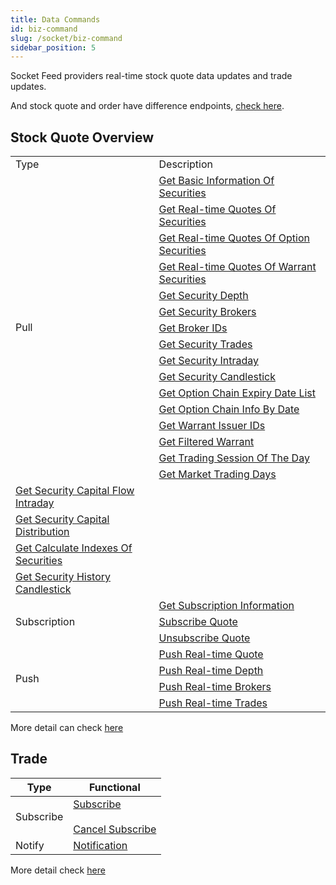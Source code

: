 ```yaml
---
title: Data Commands
id: biz-command
slug: /socket/biz-command
sidebar_position: 5
---
```


Socket Feed providers real-time stock quote data updates and trade updates.

And stock quote and order have difference endpoints, [check here](./hosts).

## Stock Quote Overview

<table>
    <tr>
        <td>Type</td>
        <td>Description</td>
    </tr>
    <tr>
        <td rowspan="16">Pull</td>
        <td><a href="../quote/pull/static">Get Basic Information Of Securities</a></td>
    </tr>
    <tr>
        <td><a href="../quote/pull/quote">Get Real-time Quotes Of Securities</a></td>
    </tr>
    <tr>
        <td><a href="../quote/pull/option-quote">Get Real-time Quotes Of Option Securities</a></td>
    </tr>
    <tr>
        <td><a href="../quote/pull/warrant-quote">Get Real-time Quotes Of Warrant Securities</a></td>
    </tr>
    <tr>
        <td><a href="../quote/pull/depth">Get Security Depth</a></td>
    </tr>
    <tr>
        <td><a href="../quote/pull/brokers">Get Security Brokers</a></td>
    </tr>
    <tr>
        <td><a href="../quote/pull/broker-ids">Get Broker IDs</a></td>
    </tr>
    <tr>
        <td><a href="../quote/pull/trade">Get Security Trades</a></td>
    </tr>
    <tr>
        <td><a href="../quote/pull/intraday">Get Security Intraday</a></td>
    </tr>
    <tr>
        <td><a href="../quote/pull/candlestick">Get Security Candlestick</a></td>
    </tr>
    <tr>
        <td><a href="../quote/pull/optionchain-date">Get Option Chain Expiry Date List</a></td>
    </tr>
    <tr>
        <td><a href="../quote/pull/optionchain-date-strike">Get Option Chain Info By Date</a></td>
    </tr>
    <tr>
        <td><a href="../quote/pull/issuer">Get Warrant Issuer IDs</a></td>
    </tr>
    <tr>
        <td><a href="../quote/pull/warrant-filter">Get Filtered Warrant</a></td>
    </tr>
    <tr>
        <td><a href="../quote/pull/trade-session">Get Trading Session Of The Day</a></td>
    </tr>
    <tr>
        <td><a href="../quote/pull/trade-day">Get Market Trading Days</a></td>
    </tr>
    <tr>
        <td><a href="../quote/pull/capital-flow-intraday">Get Security Capital Flow Intraday</a></td>
    </tr>
    <tr>
        <td><a href="../quote/pull/capital-distribution">Get Security Capital Distribution</a></td>
    </tr>
    <tr>
        <td><a href="../quote/pull/calc-index">Get Calculate Indexes Of Securities</a></td>
    </tr>
    <tr>
        <td><a href="../quote/pull/history-candlestick">Get Security History Candlestick</a></td>
    </tr>
    <tr>
        <td rowspan="3">Subscription</td>
        <td><a href="../quote/subscribe/subscription">Get Subscription Information</a></td>
    </tr>
    <tr>
        <td><a href="../quote/subscribe/subscribe">Subscribe Quote</a></td>
    </tr>
    <tr>
        <td><a href="../quote/subscribe/unsubscribe">Unsubscribe Quote</a></td>
    </tr>
    <tr>
        <td rowspan="4">Push</td>
        <td><a href="../quote/push/quote">Push Real-time Quote</a></td>
    </tr>
    <tr>
        <td><a href="../quote/push/depth">Push Real-time Depth</a></td>
    </tr>
    <tr>
        <td><a href="../quote/push/broker">Push Real-time Brokers</a></td>
    </tr>
    <tr>
        <td><a href="../quote/push/trade">Push Real-time Trades</a></td>
    </tr>
</table>

More detail can check [here](../quote/overview#quote-api-overview)

## Trade

| Type      | Functional                                                                                                     |
| --------- | -------------------------------------------------------------------------------------------------------------- |
| Subscribe | [Subscribe](../trade/trade-push#subscribe) <br/><br/> [Cancel Subscribe](../trade/trade-push#cancel-subscribe) |
| Notify    | [Notification](../trade/trade-push#notification)                                                               |

More detail check [here](../trade/trade-push)

